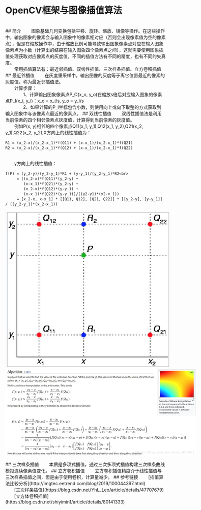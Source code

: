 # OpenCV框架与图像插值算法
<br>
## 简介
&emsp;&emsp;图象基础几何变换包括平移、旋转、缩放、镜像等操作。在这些操作中，输出图象的像素会与输入图象中的像素相对应（否则会出现像素值为空的像素点），但是在缩放操作中，由于缩放比例可能导致输出图象像素点对应在输入图象像素点为小数（计算出的结果在输入图象四个像素点之间），这就需要使用图象插值处理获取对应像素点的灰度值，不同的插值方法有不同的精度，也有不同的失真度。  
<br>
&emsp;&emsp;常用插值算法有：最近邻插值、双线性插值、三次样条插值、立方卷积插值
## 最近邻插值
&emsp;&emsp;在灰度重采样中，输出图像的灰度等于离它位置最近的像素的灰度值，称为最近邻插值法。
<br>
&emsp;&emsp;计算步骤：<br>
&emsp;&emsp;&emsp;&emsp;1、计算输出图象像素点P_O(x_o, y_o)在缩放s倍后对应输入图象的像素点P_I(x_i, y_i)：x_o = x_i/s, y_o = y_i/s
<br>
&emsp;&emsp;&emsp;&emsp;2、如果计算的P_I坐标包含小数，则使用向上或向下取整的方式获取到输入图象中与该像素点最近的像素点。
## 双线性插值
&emsp;&emsp;双线性插值法是利用当前像素的四个相邻像素点灰度值，计算得到当前像素的灰度值。
<br>
&emsp;&emsp;例如P(x, y)相邻的四个像素点Q11(x_1, y_1),Q12(x_1, y_2),Q21(x_2, y_1),Q22(x_2, y_2),X方向上的线性插值为：
<br>

    R1 = (x_2-x)/(x_2-x_1)*f(Q11) + (x-x_1)/(x_2-x_1)*f(Q21)
    R2 = (x_2-x)/(x_2-x_1)*f(Q12) + (x-x_1)/(x_2-x_1)*f(Q22)
<br>
&emsp;&emsp;y方向上的线性插值：

    f(P) = (y_2-y)/(y_2-y_1)*R1 + (y-y_1)/(y_2-y_1)*R2<br>
     	 = ((x_2-x)*f(Q11)*(y_2-y) +
            (x-x_1)*f(Q21)*(y_2-y) +
            (x_2-x)*f(Q12)*(y-y_1) +
            (x-x_1)*f(Q22)*(y-y_1))/((y2-y1)*(x2-x_1))
         = [x_2-x, x-x_1] * [[Q11, Q12], [Q21, Q22]] * [[y_2-y], [y-y_1]] / ((y_2-y_1)*(x_2-x_1))
<p align='center'>
<img src='./interpolation/inter-linear.jpeg' title='inter-linear-01' style='max-width:600px'></img>
<img src='./interpolation/inter-linear-02.jpeg' title='inter-linear-02' style='max-width:600px'></img>
</p>
## 三次样条插值
&emsp;&emsp;本质是多项式插值，通过三次多项式插值构建三次样条曲线模拟连续像素值变化。
## 立方卷积插值
&emsp;&emsp;立方卷积插值精度介于线性插值与三次样条插值之间，但是由于使用卷积，计算量减少。
## 参考链接
&emsp;&emsp;[插值算法比较分析](http://imgtec.eetrend.com/blog/2019/100044397.html)
<br>
&emsp;&emsp;[三次样条插值](https://blog.csdn.net/YhL_Leo/article/details/47707679)
<br>
&emsp;&emsp;[立方体卷积插值](https://blog.csdn.net/shiyimin1/article/details/80141333)
